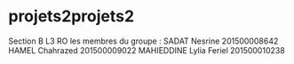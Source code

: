 # projets2projets2
Section B L3 RO
les membres du groupe :
SADAT Nesrine 201500008642
HAMEL Chahrazed 201500009022
MAHIEDDINE Lylia Feriel 201500010238
